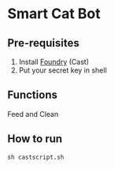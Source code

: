 # Smart Cat Bot

## Pre-requisites
1. Install [Foundry](https://github.com/foundry-rs/foundry) (Cast)
2. Put your secret key in shell

## Functions
Feed and Clean

## How to run
```shell
sh castscript.sh
```